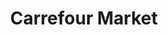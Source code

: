 ---
title: "Carrefour Market"
url: /madrid/carrefour-market-calle-de-fuencarral/
shop: comodidad
---